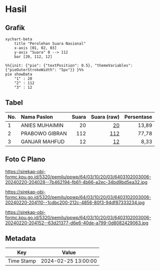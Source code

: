 # Hasil

## Grafik

```mermaid
xychart-beta
    title "Perolehan Suara Nasional"
    x-axis [01, 02, 03]
    y-axis "Suara" 0 --> 112
    bar [20, 112, 12]
```

```mermaid
%%{init: {"pie": {"textPosition": 0.5}, "themeVariables": {"pieOuterStrokeWidth": "5px"}} }%%
pie showData
    "1" : 20
    "2" : 112
    "3" : 12
```

## Tabel

| No. | Nama Paslon    | Suara | Suara (raw) | Persentase |
|:--- |:-------------- | -----:| -----------:| ----------:|
| 1   | ANIES MUHAIMIN | 20    | [20][p-1]   | 13,89      |
| 2   | PRABOWO GIBRAN | 112   | [112][p-2]  | 77,78      |
| 3   | GANJAR MAHFUD  | 12    | [12][p-3]   | 8,33       |


[p-1]: https://github.com/gigit-pemilu/pemilu-2024/blob/main/pilpres/hitung-suara/sub/64-kalimantan-timur/sub/03-berau/sub/10-tabalar/sub/2003-tubaan/sub/006-tps/sub/paslon-1.txt
[p-2]: https://github.com/gigit-pemilu/pemilu-2024/blob/main/pilpres/hitung-suara/sub/64-kalimantan-timur/sub/03-berau/sub/10-tabalar/sub/2003-tubaan/sub/006-tps/sub/paslon-2.txt
[p-3]: https://github.com/gigit-pemilu/pemilu-2024/blob/main/pilpres/hitung-suara/sub/64-kalimantan-timur/sub/03-berau/sub/10-tabalar/sub/2003-tubaan/sub/006-tps/sub/paslon-3.txt

## Foto C Plano

https://sirekap-obj-formc.kpu.go.id/5320/pemilu/ppwp/64/03/10/20/03/6403102003006-20240220-204028--7b462194-fb61-4b66-a2ec-34bd9bd5ea32.jpg

https://sirekap-obj-formc.kpu.go.id/5320/pemilu/ppwp/64/03/10/20/03/6403102003006-20240220-204110--1cdbc200-212c-4856-80f3-94df87333234.jpg

https://sirekap-obj-formc.kpu.go.id/5320/pemilu/ppwp/64/03/10/20/03/6403102003006-20240220-204152--63d21377-d6e6-40de-a799-0d8082429063.jpg


## Metadata

| Key        | Value               |
| ---------- | ------------------- |
| Time Stamp | 2024-02-25 13:00:00 |



